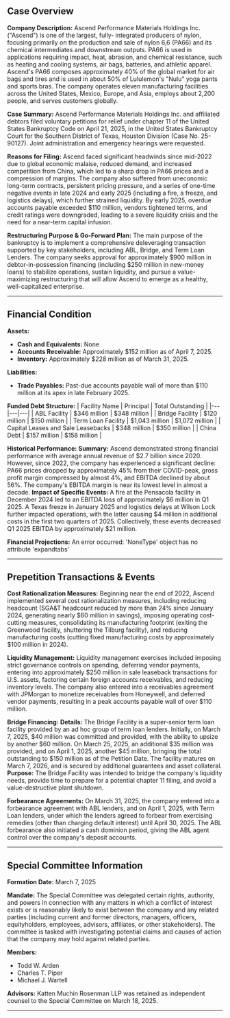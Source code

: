## Case Overview ##

**Company Description:**
Ascend Performance Materials Holdings Inc. ("Ascend") is one of the largest, fully-
integrated producers of nylon, focusing primarily on the production and sale of nylon
6,6 (PA66) and its chemical intermediates and downstream outputs. PA66 is used in
applications requiring impact, heat, abrasion, and chemical resistance, such as heating
and cooling systems, air bags, batteries, and athletic apparel. Ascend's PA66 composes
approximately 40% of the global market for air bags and tires and is used in about 50%
of Lululemon's "Nulu" yoga pants and sports bras. The company operates eleven
manufacturing facilities across the United States, Mexico, Europe, and Asia, employs
about 2,200 people, and serves customers globally.

**Case Summary:**
Ascend Performance Materials Holdings Inc. and affiliated debtors filed voluntary
petitions for relief under chapter 11 of the United States Bankruptcy Code on April 21,
2025, in the United States Bankruptcy Court for the Southern District of Texas, Houston
Division (Case No. 25-90127). Joint administration and emergency hearings were
requested.

**Reasons for Filing:**
Ascend faced significant headwinds since mid-2022 due to global economic malaise,
reduced demand, and increased competition from China, which led to a sharp drop in PA66
prices and a compression of margins. The company also suffered from uneconomic long-term
contracts, persistent pricing pressure, and a series of one-time negative events in late
2024 and early 2025 (including a fire, a freeze, and logistics delays), which further
strained liquidity. By early 2025, overdue accounts payable exceeded $110 million,
vendors tightened terms, and credit ratings were downgraded, leading to a severe
liquidity crisis and the need for a near-term capital infusion.

**Restructuring Purpose & Go-Forward Plan:**
The main purpose of the bankruptcy is to implement a comprehensive deleveraging
transaction supported by key stakeholders, including ABL, Bridge, and Term Loan Lenders.
The company seeks approval for approximately $900 million in debtor-in-possession
financing (including $250 million in new-money loans) to stabilize operations, sustain
liquidity, and pursue a value-maximizing restructuring that will allow Ascend to emerge
as a healthy, well-capitalized enterprise.


---

## Financial Condition ##

**Assets:**
- **Cash and Equivalents:** None
- **Accounts Receivable:** Approximately $152 million as of April 7, 2025.
- **Inventory:** Approximately $228 million as of March 31, 2025.

**Liabilities:**
- **Trade Payables:** Past-due accounts payable wall of more than $110 million at its apex in late February 2025.

**Funded Debt Structure:**
| Facility Name | Principal | Total Outstanding |
|---|---|---|
| ABL Facility | $346 million | $348 million |
| Bridge Facility | $120 million | $150 million |
| Term Loan Facility | $1,043 million | $1,072 million |
| Capital Leases and Sale Leasebacks | $348 million | $350 million |
| China Debt | $157 million | $158 million |

**Historical Performance:**
**Summary:** Ascend demonstrated strong financial performance with average annual revenue of $2.7
billion since 2020. However, since 2022, the company has experienced a significant
decline: PA66 prices dropped by approximately 45% from their COVID-peak, gross profit
margin compressed by almost 4%, and EBITDA declined by about 56%. The company's EBITDA
margin is near its lowest level in almost a decade.
**Impact of Specific Events:** A fire at the Pensacola facility in December 2024 led to an EBITDA loss of approximately
$6 million in Q1 2025. A Texas freeze in January 2025 and logistics delays at Wilson
Lock further impacted operations, with the latter causing $4 million in additional costs
in the first two quarters of 2025. Collectively, these events decreased Q1 2025 EBITDA
by approximately $21 million.

**Financial Projections:**
An error occurred: 'NoneType' object has no attribute 'expandtabs'


---

## Prepetition Transactions & Events ##

**Cost Rationalization Measures:**
Beginning near the end of 2022, Ascend implemented several cost rationalization
measures, including reducing headcount (SGA&T headcount reduced by more than 24% since
January 2024, generating nearly $60 million in savings), imposing operating cost-cutting
measures, consolidating its manufacturing footprint (exiting the Greenwood facility,
shuttering the Tilburg facility), and reducing manufacturing costs (cutting fixed
manufacturing costs by approximately $100 million in 2024).

**Liquidity Management:**
Liquidity management exercises included imposing strict governance controls on spending,
deferring vendor payments, entering into approximately $250 million in sale leaseback
transactions for U.S. assets, factoring certain foreign accounts receivables, and
reducing inventory levels. The company also entered into a receivables agreement with
JPMorgan to monetize receivables from Honeywell, and deferred vendor payments, resulting
in a peak accounts payable wall of over $110 million.

**Bridge Financing:**
**Details:** The Bridge Facility is a super-senior term loan facility provided by an ad hoc group of
term loan lenders. Initially, on March 7, 2025, $40 million was committed and provided,
with the ability to upsize by another $60 million. On March 25, 2025, an additional $35
million was provided, and on April 1, 2025, another $45 million, bringing the total
outstanding to $150 million as of the Petition Date. The facility matures on March 7,
2026, and is secured by additional guarantees and asset collateral.
**Purpose:** The Bridge Facility was intended to bridge the company's liquidity needs, provide time
to prepare for a potential chapter 11 filing, and avoid a value-destructive plant
shutdown.

**Forbearance Agreements:**
On March 31, 2025, the company entered into a forbearance agreement with ABL lenders,
and on April 1, 2025, with Term Loan lenders, under which the lenders agreed to forbear
from exercising remedies (other than charging default interest) until April 30, 2025.
The ABL forbearance also initiated a cash dominion period, giving the ABL agent control
over the company's deposit accounts.


---

## Special Committee Information ##

**Formation Date:** March 7, 2025

**Mandate:**
The Special Committee was delegated certain rights, authority, and powers in connection
with any matters in which a conflict of interest exists or is reasonably likely to exist
between the company and any related parties (including current and former directors,
managers, officers, equityholders, employees, advisors, affiliates, or other
stakeholders). The committee is tasked with investigating potential claims and causes of
action that the company may hold against related parties.

**Members:**
- Todd W. Arden
- Charles T. Piper
- Michael J. Wartell

**Advisors:** Katten Muchin Rosenman LLP was retained as independent counsel to the Special Committee on March 18, 2025.


---

